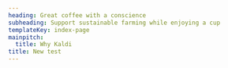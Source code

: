 ```yaml
---
heading: Great coffee with a conscience
subheading: Support sustainable farming while enjoying a cup
templateKey: index-page
mainpitch:
  title: Why Kaldi
title: New test
---
```

